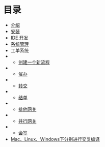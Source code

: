 # 目录

* [介绍](https://xmlKevin.github.io/daisy/document/introduction "介绍")
* [安装](https://xmlKevin.github.io/daisy/document/install "安装")
* [IDE 开发](https://xmlKevin.github.io/daisy/document/ide_development "IDE 开发")
* [系统管理](https://xmlKevin.github.io/daisy/document/system_manager "系统管理")
* 工单系统
* * [创建一个新流程](https://xmlKevin.github.io/daisy/document/new_process "创建一个新流程")
* * [催办](https://xmlKevin.github.io/daisy/document/urge "催办")
* * [转交](https://xmlKevin.github.io/daisy/document/forward "转交")
* * [结单](https://xmlKevin.github.io/daisy/document/end_process "结单")
* * [排他网关](https://xmlKevin.github.io/daisy/document/exclusive_gateway "排他网关")
* * [并行网关](https://xmlKevin.github.io/daisy/document/parallel_gateway "并行网关")
* * [会签](https://xmlKevin.github.io/daisy/document/countersign "会签")
* [Mac、Linux、Windows下分别进行交叉编译](https://xmlKevin.github.io/daisy/document/cross_compile "Mac、Linux、Windows下分别进行交叉编译")
